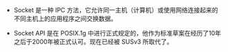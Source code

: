 * Socket 是一种 IPC 方法，它允许同一主机（计算机）或使用网络连接起来的不同主机上的应用程序之间交换数据。

* Socket API 是在 POSIX.1g 中进行正式规定的，他作为标准草案在经历了10年之后于2000年被正式认可。现在已经被 SUSv3 所取代了。 
